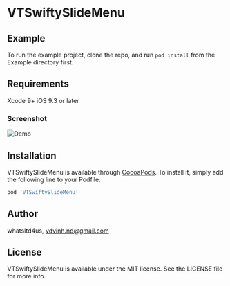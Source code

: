 # VTSwiftySlideMenu

## Example

To run the example project, clone the repo, and run `pod install` from the Example directory first.

## Requirements

Xcode 9+
iOS 9.3 or later

### Screenshot ###

![Demo](https://bitbucket.org/stevenvu/vtswiftslidemenu/raw/78808eaef559a5ad466dca3106043c6e6b374709/Resources/Demo.gif)

## Installation

VTSwiftySlideMenu is available through [CocoaPods](https://cocoapods.org). To install
it, simply add the following line to your Podfile:

```ruby
pod 'VTSwiftySlideMenu'
```

## Author

whatsltd4us, vdvinh.nd@gmail.com

## License

VTSwiftySlideMenu is available under the MIT license. See the LICENSE file for more info.
